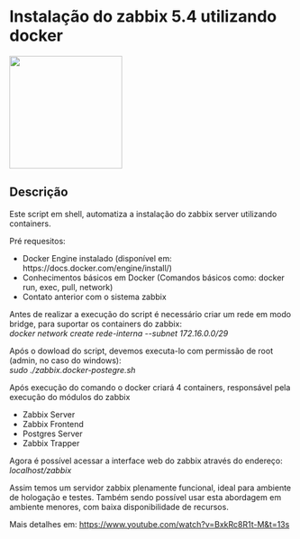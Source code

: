 # Instalação do zabbix 5.4 utilizando docker #
<img src="https://assets.zabbix.com/img/logo/zabbix_logo_500x131.png" width="200px">

## Descrição ##
Este script em shell, automatiza a instalação do zabbix server utilizando containers.

Pré requesitos:
<ul>
  <li>Docker Engine instalado (disponível em: https://docs.docker.com/engine/install/)</li>
  <li>Conhecimentos básicos em Docker (Comandos básicos como: docker run, exec, pull, network)</li>
  <li>Contato anterior com o sistema zabbix</li>
</ul>

Antes de realizar a execução do script é necessário criar um rede em modo bridge, para suportar os containers do zabbix: <br>
*docker network create rede-interna --subnet 172.16.0.0/29*

Após o dowload do script, devemos executa-lo com permissão de root (admin, no caso do windows): <br>
*sudo ./zabbix.docker-postegre.sh*

Após execução do comando o docker criará 4 containers, responsável pela execução do módulos do zabbix
<ul>
  <li>Zabbix Server</li>
  <li>Zabbix Frontend</li>
  <li>Postgres Server</li>
  <li>Zabbix Trapper</li>
</ul>

Agora é possível acessar a interface web do zabbix através do endereço: <br>
*localhost/zabbix*

Assim temos um servidor zabbix plenamente funcional, ideal para ambiente de hologação e testes. Também sendo possível usar esta abordagem em ambiente menores, com baixa disponibilidade de recursos.

Mais detalhes em: https://www.youtube.com/watch?v=BxkRc8R1t-M&t=13s
